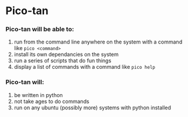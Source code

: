# Pico-tan


### Pico-tan will be able to:
1. run from the command line anywhere on the system with a command like `pico <command>`
2. install its own dependancies on the system
3. run a series of scripts that do fun things
4. display a list of commands with a command like `pico help`

### Pico-tan will:
1. be written in python
2. not take ages to do commands
3. run on any ubuntu (possibly more) systems with python installed
